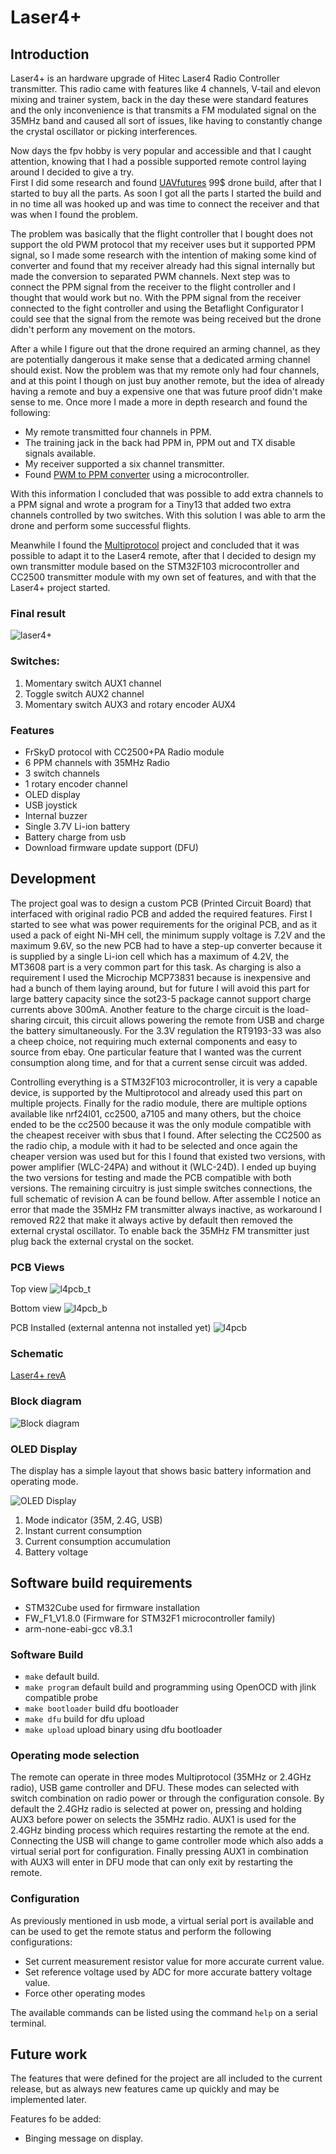 
# Laser4+

## Introduction

Laser4+ is an hardware upgrade of Hitec Laser4 Radio Controller transmitter. This radio came with features like 4 channels, V-tail and elevon mixing and trainer system, back in the day these were standard features and the only inconvenience is that transmits a FM modulated signal on the 35MHz band and caused all sort of issues, like having to constantly change the crystal oscillator or picking interferences.  

Now days the fpv hobby is very popular and accessible and that I caught attention, knowing that I had a possible supported remote control laying around I decided to give a try.  
First I did some research and found [UAVfutures](https://www.youtube.com/watch?v=Avp8MurmeEY) 99$ drone build, after that I started to buy all the parts. As soon I got all the parts I started the build and in no time all was hooked up and was time to connect the receiver and that was when I found the problem.  

The problem was basically that the flight controller that I bought does not support the old PWM protocol that my receiver uses but it supported PPM signal, so I made some research with the intention of making some kind of converter and found that my receiver already had this signal internally but made the conversion to separated PWM channels.
Next step was to connect the PPM signal from the receiver to the flight controller and I thought that would work but no. With the PPM signal from the receiver connected to the fight controller and using the Betaflight Configurator I could see that the signal from the remote was being received but the drone didn't perform any movement on the motors.

After a while I figure out that the drone required an arming channel, as they are potentially dangerous it make sense that a dedicated arming channel should exist. Now the problem was that my remote only had four channels, and at this point I though on just buy another remote, but the idea of already having a remote and buy a expensive one that was future proof didn't make sense to me.
Once more I made a more in depth research and found the following:  

- My remote transmitted four channels in PPM.  
- The training jack in the back had PPM in, PPM out and TX disable signals available.  
- My receiver supported a six channel transmitter.  
- Found [PWM to PPM converter](https://www.rcgroups.com/forums/showthread.php?1000132-DIY-Servo-Signal-%28PWM%29-to-PPM-Converter) using a microcontroller.  

With this information I concluded that was possible to add extra channels to a PPM signal and wrote a program for a Tiny13 that added two extra channels controlled by two switches. With this solution I was able to arm the drone and perform some successful flights.

Meanwhile I found the [Multiprotocol](https://github.com/pascallanger/DIY-Multiprotocol-TX-Module) project and concluded that it was possible to adapt it to the Laser4 remote, after that I decided to design my own transmitter module based on the STM32F103 microcontroller and CC2500 transmitter module with my own set of features, and with that the Laser4+ project started.

### Final result

![laser4+](/doc/laser4+.jpg)

### Switches:

1. Momentary switch AUX1 channel
1. Toggle switch AUX2 channel
1. Momentary switch AUX3 and rotary encoder AUX4

### Features

- FrSkyD protocol with CC2500+PA Radio module
- 6 PPM channels with 35MHz Radio
- 3 switch channels
- 1 rotary encoder channel
- OLED display
- USB joystick
- Internal buzzer
- Single 3.7V Li-ion battery
- Battery charge from usb
- Download firmware update support (DFU)

## Development

The project goal was to design a custom PCB (Printed Circuit Board) that interfaced with original radio PCB and added the required features. First I started to see what was power requirements for the original PCB, and as it used a pack of eight Ni-MH cell, the minimum supply voltage is 7.2V and the maximum 9.6V, so the new PCB had to have a step-up converter because it is supplied by a single Li-ion cell which has a maximum of 4.2V, the MT3608 part is a very common part for this task.
As charging is also a requirement I used the Microchip MCP73831 because is inexpensive and had a bunch of them laying around, but for future I will avoid this part for large battery capacity since the sot23-5 package cannot support charge currents above 300mA. Another feature to the charge circuit is the load-sharing circuit, this circuit allows powering the remote from USB and charge the battery simultaneously.
For the 3.3V regulation the RT9193-33 was also a cheep choice, not requiring much external components and easy to source from ebay. One particular feature that I wanted was the current consumption along time, and for that a current sense circuit was added.

Controlling everything is a STM32F103 microcontroller, it is very a capable device, is supported by the Multiprotocol and already used this part on multiple projects. Finally for the radio module, there are multiple options available like nrf24l01, cc2500, a7105 and many others, but the choice ended to be the cc2500 because it was the only module compatible with the cheapest receiver with sbus that I found.
After selecting the CC2500 as the radio chip, a module with it had to be selected and once again the cheaper version was used but for this I found that existed two versions, with power amplifier (WLC-24PA) and without it (WLC-24D). I ended up buying the two versions for testing and made the PCB compatible with both versions. The remaining circuitry is just simple switches connections, the full schematic of revision A can be found bellow. After assemble I notice an error that made the 35MHz FM transmitter always inactive, as workaround I removed R22 that make it always active by default then removed the external crystal oscillator. To enable back the 35MHz FM transmitter just plug back the external crystal on the socket.

### PCB Views

Top view
![l4pcb_t](/doc/l4pcb_top.jpg) 

Bottom view
![l4pcb_b](/doc/l4pcb_bottom.jpg)

PCB Installed (external antenna not installed yet)
![l4pcb](/doc/l4pcb.jpg)

### Schematic

[Laser4+ revA](/doc/Laser4+_revA_Schematic.PDF)

### Block diagram

![Block diagram](/doc/Laser4+_bd.png)

### OLED Display

The display has a simple layout that shows basic battery information and operating mode.

![OLED Display](/doc/oled.jpg)

1. Mode indicator (35M, 2.4G, USB)
1. Instant current consumption
1. Current consumption accumulation
1. Battery voltage

## Software build requirements

- STM32Cube used for firmware installation
- FW_F1_V1.8.0  (Firmware for STM32F1 microcontroller family)
- arm-none-eabi-gcc v8.3.1

### Software Build

- `make`                default build.
- `make program`        default build and programming using OpenOCD with jlink compatible probe
- `make bootloader`     build dfu bootloader
- `make dfu`            build for dfu upload
- `make upload`         upload binary using dfu bootloader

### Operating mode selection

The remote can operate in three modes Multiprotocol (35MHz or 2.4GHz radio), USB game controller and DFU. These modes can selected with switch combination on radio power or through the configuration console.
By default the 2.4GHz radio is selected at power on, pressing and holding AUX3 before power on selects the 35MHz radio. AUX1 is used for the 2.4GHz binding process which requires restarting the remote at the end. Connecting the USB will change to game controller mode which also adds a virtual serial port for configuration. Finally pressing AUX1 in combination with AUX3 will enter in DFU mode that can only exit by restarting the remote.

### Configuration

As previously mentioned in usb mode, a virtual serial port is available and can be used to get the remote status and perform the following configurations:

- Set current measurement resistor value for more accurate current value.
- Set reference voltage used by ADC for more accurate battery voltage value.
- Force other operating modes

The available commands can be listed using the command `help` on a serial terminal.

## Future work

The features that were defined for the project are all included to the current release, but as always new features came up quickly and may be implemented later.

Features fo be added:

- Binging message on display.
